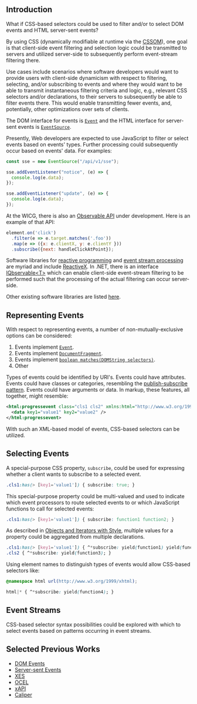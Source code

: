 ## Introduction

What if CSS-based selectors could be used to filter and/or to select DOM events and HTML server-sent events?

By using CSS (dynamically modifiable at runtime via the [CSSOM](https://drafts.csswg.org/cssom/)), one goal is that client-side event filtering and selection logic could be transmitted to servers and utilized server-side to subsequently perform event-stream filtering there.

Use cases include scenarios where software developers would want to provide users with client-side dynamicism with respect to filtering, selecting, and/or subscribing to events and where they would want to be able to transmit instantaneous filtering criteria and logic, e.g., relevant CSS selectors and/or declarations, to their servers to subsequently be able to filter events there. This would enable transmitting fewer events, and, potentially, other optimizations over sets of clients.

The DOM interface for events is [`Event`](https://dom.spec.whatwg.org/#interface-event) and the HTML interface for server-sent events is [`EventSource`](https://html.spec.whatwg.org/multipage/server-sent-events.html#the-eventsource-interface).

Presently, Web developers are expected to use JavaScript to filter or select events based on events' types. Further processing could subsequently occur based on events' data. For examples:

```js
const sse = new EventSource("/api/v1/sse");

sse.addEventListener("notice", (e) => {
  console.log(e.data);
});

sse.addEventListener("update", (e) => {
  console.log(e.data);
});
```

At the WICG, there is also an [Observable API](https://github.com/WICG/observable) under development. Here is an example of that API:

```js
element.on('click')
  .filter(e => e.target.matches('.foo'))
  .map(e => ({x: e.clientX, y: e.clientY }))
  .subscribe({next: handleClickAtPoint});
```

Software libraries for [reactive programming](https://en.wikipedia.org/wiki/Reactive_programming) and [event stream processing](https://en.wikipedia.org/wiki/Stream_processing) are myriad and include [ReactiveX](https://reactivex.io/). In .NET, there is an interface [IQbservable&lt;T&gt;](https://learn.microsoft.com/en-us/previous-versions/dotnet/reactive-extensions/hh229328(v=vs.103)) which can enable client-side event-stream filtering to be performed such that the processing of the actual filtering can occur server-side.

Other existing software libraries are listed [here](https://github.com/WICG/observable#userland-libraries).

## Representing Events

With respect to representing events, a number of non-mutually-exclusive options can be considered:

1. Events implement [`Event`](https://dom.spec.whatwg.org/#interface-event).
2. Events implement [`DocumentFragment`](https://dom.spec.whatwg.org/#interface-documentfragment).
3. Events implement [`boolean matches(DOMString selectors)`](https://dom.spec.whatwg.org/#dom-element-matches).
4. Other

Types of events could be identified by URI's. Events could have attributes. Events could have classes or categories, resembling the [publish-subscribe pattern](https://en.wikipedia.org/wiki/Publish%E2%80%93subscribe_pattern). Events could have arguments or data. In markup, these features, all together, might resemble:

```xml
<html:progressevent class="cls1 cls2" xmlns:html="http://www.w3.org/1999/xhtml">
  <data key1="value1" key2="value2" />
</html:progressevent>
```

With such an XML-based model of events, CSS-based selectors can be utilized.

## Selecting Events

A special-purpose CSS property, `subscribe`, could be used for expressing whether a client wants to subscribe to a selected event.

```css
.cls1:has(> [key1='value1']) { subscribe: true; }
```

This special-purpose property could be multi-valued and used to indicate which event processors to route selected events to or which JavaScript functions to call for selected events:

```css
.cls1:has(> [key1='value1']) { subscribe: function1 function2; }
```

As described in [Objects and Iterators with Style](/Notes/Objects%20and%20Iteration%20with%20Style.md), multiple values for a property could be aggregated from multiple declarations.

```css
.cls1:has(> [key1='value1']) { ^*subscribe: yield(function1) yield(function2); }
.cls2 { ^*subscribe: yield(function3); }
```

Using element names to distinguish types of events would allow CSS-based selectors like:

```css
@namespace html url(http://www.w3.org/1999/xhtml);

html|* { ^*subscribe: yield(function4); }
```

## Event Streams

CSS-based selector syntax possibilities could be explored with which to select events based on patterns occurring in event streams.

## Selected Previous Works
* [DOM Events](https://dom.spec.whatwg.org/#events)
* [Server-sent Events](https://html.spec.whatwg.org/multipage/server-sent-events.html)
* [XES](https://xes-standard.org/)
* [OCEL](https://www.ocel-standard.org/)
* [xAPI](https://xapi.com/)
* [Caliper](https://www.imsglobal.org/activity/caliper)
